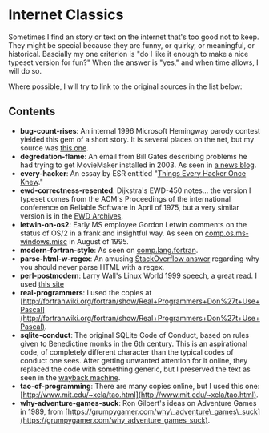 # Internet Classics

Sometimes I find an story or text on the internet that's
too good not to keep.  They might be special because they
are funny, or quirky, or meaningful, or historical.  Bascially
my one criterion is "do I like it enough to make a nice typeset
version for fun?"  When the answer is "yes," and when time allows,
I will do so.

Where possible, I will try to link to the original sources in the list below:

## Contents

 - __bug-count-rises__: An internal 1996 Microsoft Hemingway parody contest yielded this gem of a short story. It is several places on the net, but my source was [this one](http://workpump.com/bugcount/bugcount.html).
- __degredation-flame__: An email from Bill Gates describing problems he had trying to get MovieMaker installed in 2003.  As seen in [a news blog](https://blog.seattlepi.com/microsoft/files/library/2003Jangatesmoviemaker.pdf).
- __every-hacker__: An essay by ESR entitled "[Things Every Hacker Once Knew](http://www.catb.org/~esr/faqs/things-every-hacker-once-knew/)."  
- __ewd-correctness-resented__: Dijkstra's EWD-450 notes... the version I typeset comes from the ACM's Proceedings of the international conference on Reliable Software in April of 1975, but a very similar version is in the [EWD Archives](https://www.cs.utexas.edu/users/EWD/ewd04xx/EWD450.PDF).
 - __letwin-on-os2__: Early MS employee Gordon Letwin comments on the status of OS/2 in a frank and insightful way. As seen on [comp.os.ms-windows.misc](https://groups.google.com/forum/?hl=en#!msg/comp.os.ms-windows.misc/-iNeep60eVE/Xl5ddAtJENcJ) in August of 1995.
 - __modern-fortran-style__: As seen on [comp.lang.fortran](https://groups.google.com/forum/#!topic/comp.lang.fortran/TIYj2uhhXbU).
 - __parse-html-w-regex__: An amusing [StackOverflow answer](https://stackoverflow.com/questions/1732348/regex-match-open-tags-except-xhtml-self-contained-tags/1732454#1732454) regarding why you should never parse HTML with
 a regex.
- __perl-postmodern__: Larry Wall's Linux World 1999 speech, a great read.  I used [this site](http://www.wall.org/~larry/pm.html)
 - __real-programmers__: I used the copies at [http://fortranwiki.org/fortran/show/Real+Programmers+Don%27t+Use+Pascal](http://fortranwiki.org/fortran/show/Real+Programmers+Don%27t+Use+Pascal).
- __sqlite-conduct__: The original SQLite Code of Conduct, based on rules given to Benedictine monks in the 6th century. This is an aspirational code, of completely different character than the typical codes of conduct one sees. After getting unwanted attention for it online, they replaced the code with something generic, but I preserved the text as seen in the [wayback machine](https://web.archive.org/web/20180315125217/https://sqlite.org/codeofconduct.html).
- __tao-of-programming__: There are many copies online, but I used this one: [http://www.mit.edu/~xela/tao.html](http://www.mit.edu/~xela/tao.html).
- __why-adventure-games-suck__: Ron Gilbert's ideas on Adventure Games in 1989, from [https://grumpygamer.com/why\_adventure\_games\_suck](https://grumpygamer.com/why_adventure_games_suck).


